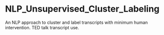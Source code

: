 # NLP_Unsupervised_Cluster_Labeling
An NLP approach to cluster and label transcripts with minimum human intervention. TED talk transcript use.
